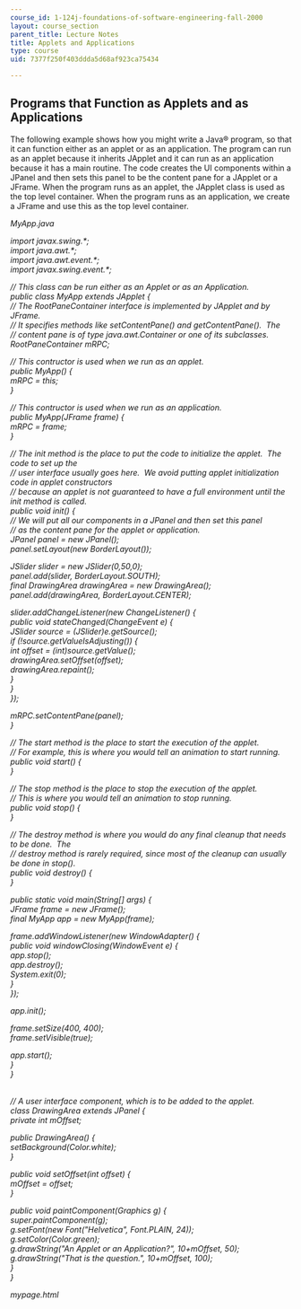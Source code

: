 ```yaml
---
course_id: 1-124j-foundations-of-software-engineering-fall-2000
layout: course_section
parent_title: Lecture Notes
title: Applets and Applications
type: course
uid: 7377f250f403ddda5d68af923ca75434

---
```


Programs that Function as Applets and as Applications
-----------------------------------------------------

The following example shows how you might write a Java® program, so that it can function either as an applet or as an application. The program can run as an applet because it inherits JApplet and it can run as an application because it has a main routine. The code creates the UI components within a JPanel and then sets this panel to be the content pane for a JApplet or a JFrame. When the program runs as an applet, the JApplet class is used as the top level container. When the program runs as an application, we create a JFrame and use this as the top level container.

_MyApp.java_

_import javax.swing.\*;_  
_import java.awt.\*;_  
_import java.awt.event.\*;_  
_import javax.swing.event.\*;_

_// This class can be run either as an Applet or as an Application._  
 _public class MyApp extends JApplet {_  
 _// The RootPaneContainer interface is implemented by JApplet and by JFrame._  
 _// It specifies methods like setContentPane() and getContentPane().  The_  
 _// content pane is of type java.awt.Container or one of its subclasses._  
 _RootPaneContainer mRPC;_

 _// This contructor is used when we run as an applet._  
 _public MyApp() {_  
 _mRPC = this;_  
 _}_

 _// This contructor is used when we run as an application._  
 _public MyApp(JFrame frame) {_  
 _mRPC = frame;_  
 _}_

 _// The init method is the place to put the code to initialize the applet.  The code to set up the_  
 _// user interface usually goes here.  We avoid putting applet initialization code in applet constructors_  
 _// because an applet is not guaranteed to have a full environment until the init method is called._  
 _public void init() {_  
 _// We will put all our components in a JPanel and then set this panel_  
 _// as the content pane for the applet or application._  
 _JPanel panel = new JPanel();_  
 _panel.setLayout(new BorderLayout());_

 _JSlider slider = new JSlider(0,50,0);_  
 _panel.add(slider, BorderLayout.SOUTH);_  
 _final DrawingArea drawingArea = new DrawingArea();_  
 _panel.add(drawingArea, BorderLayout.CENTER);_

 _slider.addChangeListener(new ChangeListener() {_  
 _public void stateChanged(ChangeEvent e) {_  
 _JSlider source = (JSlider)e.getSource();_  
 _if (!source.getValueIsAdjusting()) {_  
 _int offset = (int)source.getValue();_  
 _drawingArea.setOffset(offset);_  
 _drawingArea.repaint();_  
 _}_  
 _}_  
 _});_

 _mRPC.setContentPane(panel);_  
 _}_

 _// The start method is the place to start the execution of the applet._  
 _// For example, this is where you would tell an animation to start running._  
 _public void start() {_  
 _}_

 _// The stop method is the place to stop the execution of the applet._  
 _// This is where you would tell an animation to stop running._  
 _public void stop() {_  
 _}_  
   
 _// The destroy method is where you would do any final cleanup that needs to be done.  The_  
 _// destroy method is rarely required, since most of the cleanup can usually be done in stop()._  
 _public void destroy() {_  
 _}_

 _public static void main(String\[\] args) {_  
 _JFrame frame = new JFrame();_  
 _final MyApp app = new MyApp(frame);_

 _frame.addWindowListener(new WindowAdapter() {_  
 _public void windowClosing(WindowEvent e) {_  
 _app.stop();_  
 _app.destroy();_  
 _System.exit(0);_  
 _}_  
 _});_

 _app.init();_

 _frame.setSize(400, 400);_  
 _frame.setVisible(true);_

 _app.start();_  
 _}_  
_}_  
 

_// A user interface component, which is to be added to the applet._  
_class DrawingArea extends JPanel {_  
 _private int mOffset;_

 _public DrawingArea() {_  
 _setBackground(Color.white);_  
 _}_

 _public void setOffset(int offset) {_  
 _mOffset = offset;_  
 _}_

 _public void paintComponent(Graphics g) {_  
 _super.paintComponent(g);_  
 _g.setFont(new Font("Helvetica", Font.PLAIN, 24));_  
 _g.setColor(Color.green);_  
 _g.drawString("An Applet or an Application?", 10+mOffset, 50);_  
 _g.drawString("That is the question.", 10+mOffset, 100);_  
 _}_  
_}_

_mypage.html_

_<HTML>_

_<APPLET CODE=MyApp.class WIDTH=400 HEIGHT=400>_  
_</APPLET>_